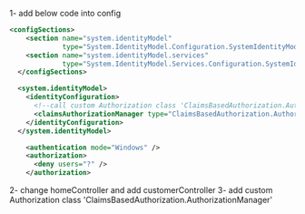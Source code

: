 1- add below code into config
```xml
<configSections>
    <section name="system.identityModel"
             type="System.IdentityModel.Configuration.SystemIdentityModelSection, System.IdentityModel, Version=4.0.0.0, Culture=neutral, PublicKeyToken=B77A5C561934E089" />
    <section name="system.identityModel.services"
             type="System.IdentityModel.Services.Configuration.SystemIdentityModelServicesSection, System.IdentityModel.Services, Version=4.0.0.0, Culture=neutral, PublicKeyToken=B77A5C561934E089" />
  </configSections>

  <system.identityModel>
    <identityConfiguration>
      <!--call custom Authorization class 'ClaimsBasedAuthorization.AuthorizationManager'-->
      <claimsAuthorizationManager type="ClaimsBasedAuthorization.AuthorizationManager, ClaimsBasedAuthorization"/>
    </identityConfiguration>
  </system.identityModel>
```
```xml
    <authentication mode="Windows" />
    <authorization>
      <deny users="?" />
    </authorization>
```
2- change homeController and add customerController
3- add custom Authorization class 'ClaimsBasedAuthorization.AuthorizationManager'
